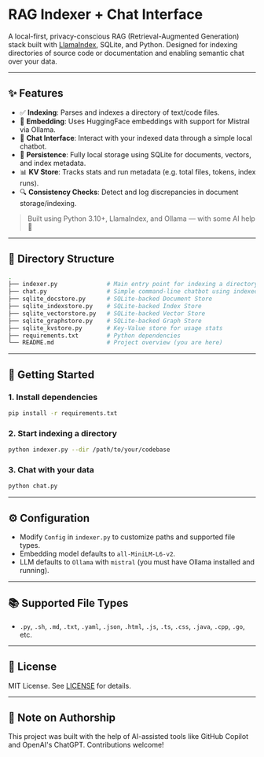 # RAG Indexer + Chat Interface

A local-first, privacy-conscious RAG (Retrieval-Augmented Generation) stack built with [LlamaIndex](https://github.com/jerryjliu/llama_index), SQLite, and Python. Designed for indexing directories of source code or documentation and enabling semantic chat over your data.

---

## ✨ Features

- ✅ **Indexing**: Parses and indexes a directory of text/code files.
- 🧠 **Embedding**: Uses HuggingFace embeddings with support for Mistral via Ollama.
- 💬 **Chat Interface**: Interact with your indexed data through a simple local chatbot.
- 💾 **Persistence**: Fully local storage using SQLite for documents, vectors, and index metadata.
- 📊 **KV Store**: Tracks stats and run metadata (e.g. total files, tokens, index runs).
- 🔍 **Consistency Checks**: Detect and log discrepancies in document storage/indexing.

> Built using Python 3.10+, LlamaIndex, and Ollama — with some AI help 🤖

---

## 📁 Directory Structure

```bash
.
├── indexer.py              # Main entry point for indexing a directory
├── chat.py                 # Simple command-line chatbot using indexed data
├── sqlite_docstore.py      # SQLite-backed Document Store
├── sqlite_indexstore.py    # SQLite-backed Index Store
├── sqlite_vectorstore.py   # SQLite-backed Vector Store
├── sqlite_graphstore.py    # SQLite-backed Graph Store
├── sqlite_kvstore.py       # Key-Value store for usage stats
├── requirements.txt        # Python dependencies
└── README.md               # Project overview (you are here)
```

---

## 🚀 Getting Started

### 1. Install dependencies

```bash
pip install -r requirements.txt
```

### 2. Start indexing a directory

```bash
python indexer.py --dir /path/to/your/codebase
```

### 3. Chat with your data

```bash
python chat.py
```

---

## ⚙️ Configuration

- Modify `Config` in `indexer.py` to customize paths and supported file types.
- Embedding model defaults to `all-MiniLM-L6-v2`.
- LLM defaults to `Ollama` with `mistral` (you must have Ollama installed and running).

---

## 📚 Supported File Types

- `.py`, `.sh`, `.md`, `.txt`, `.yaml`, `.json`, `.html`, `.js`, `.ts`, `.css`, `.java`, `.cpp`, `.go`, etc.

---

## 📌 License

MIT License. See [LICENSE](./LICENSE) for details.

---

## 🧠 Note on Authorship

This project was built with the help of AI-assisted tools like GitHub Copilot and OpenAI's ChatGPT. Contributions welcome!
